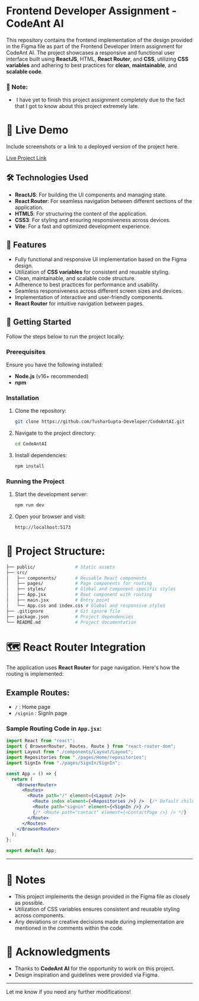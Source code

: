# Frontend Developer Assignment - CodeAnt AI

This repository contains the frontend implementation of the design provided in the Figma file as part of the Frontend Developer Intern assignment for CodeAnt AI. The project showcases a responsive and functional user interface built using **ReactJS**, HTML, **React Router**, and **CSS**, utilizing **CSS variables** and adhering to best practices for **clean**, **maintainable**, and **scalable code**.

### 📝 Note:  
-  I have yet to finish this project assignment completely due to the fact that I got to know about this project extremely late.

# 🌟 Live Demo  
Include screenshots or a link to a deployed version of the project here.  

[Live Project Link](https://code-ant-ai-pkj2.vercel.app/) 

## 🛠️ Technologies Used
- **ReactJS**: For building the UI components and managing state.
- **React Router**: For seamless navigation between different sections of the application.
- **HTML5**: For structuring the content of the application.
- **CSS3**: For styling and ensuring responsiveness across devices.
- **Vite**: For a fast and optimized development experience.

## 🎨 Features
- Fully functional and responsive UI implementation based on the Figma design.
- Utilization of **CSS variables** for consistent and reusable styling.
- Clean, maintainable, and scalable code structure.
- Adherence to best practices for performance and usability.
- Seamless responsiveness across different screen sizes and devices.
- Implementation of interactive and user-friendly components.
- **React Router** for intuitive navigation between pages.
  
## 🚀 Getting Started

Follow the steps below to run the project locally:

### Prerequisites
Ensure you have the following installed:
- **Node.js** (v16+ recommended)
- **npm**

### Installation
1. Clone the repository:
   ```bash
   git clone https://github.com/TusharGupta-Developer/CodeAntAI.git
2. Navigate to the project directory:
   ```bash
   cd CodeAntAI
3. Install dependencies:
   ```bash
   npm install

### Running the Project
1. Start the development server:
   ```bash
   npm run dev
2. Open your browser and visit:
   ```bash
   http://localhost:5173

# 📁 Project Structure:
 ```bash
 ├── public/               # Static assets
├── src/
│   ├── components/       # Reusable React components
│   ├── pages/            # Page components for routing              
│   ├── styles/           # Global and component-specific styles
│   ├── App.jsx           # Root component with routing
│   ├── main.jsx          # Entry point
│   └── App.css and index.css # Global and responsive styles 
├── .gitignore            # Git ignore file
├── package.json          # Project dependencies
└── README.md             # Project documentation
```

  # 🗺️ React Router Integration

The application uses **React Router** for page navigation. Here's how the routing is implemented:

## Example Routes:
- `/` : Home page  
- `/signin` : SignIn page   

### Sample Routing Code in `App.jsx`:
```jsx
import React from "react";
import { BrowserRouter, Routes, Route } from "react-router-dom";
import Layout from "./components/Layout/Layout";
import Repositories from "./pages/Home/repositories";
import SignIn from "./pages/SignIn/SignIn";

const App = () => {
  return (
    <BrowserRouter>
      <Routes>
        <Route path="/" element={<Layout />}>
          <Route index element={<Repositories />} />  {/* Default child route */}
          <Route path="signin" element={<SignIn />} />
          {/* <Route path="contact" element={<ContactPage />} /> */}
        </Route>
      </Routes>
    </BrowserRouter>
  );
};

export default App;
```

---

# 📝 Notes  
- This project implements the design provided in the Figma file as closely as possible.  
- Utilization of CSS variables ensures consistent and reusable styling across components.  
- Any deviations or creative decisions made during implementation are mentioned in the comments within the code.  

# 🤝 Acknowledgments  
- Thanks to **CodeAnt AI** for the opportunity to work on this project.  
- Design inspiration and guidelines were provided via Figma.  

---

Let me know if you need any further modifications!






